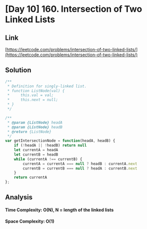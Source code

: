 # [Day 10] 160. Intersection of Two Linked Lists

<a name="yIMIP"></a>
## Link
[https://leetcode.com/problems/intersection-of-two-linked-lists/](https://leetcode.com/problems/intersection-of-two-linked-lists/)
<a name="cBD3V"></a>
## Solution
```javascript
/**
 * Definition for singly-linked list.
 * function ListNode(val) {
 *     this.val = val;
 *     this.next = null;
 * }
 */

/**
 * @param {ListNode} headA
 * @param {ListNode} headB
 * @return {ListNode}
 */
var getIntersectionNode = function(headA, headB) {
    if (!headA || !headB) return null
    let currentA = headA
    let currentB = headB
    while (currentA !== currentB) {
        currentA = currentA === null ? headB : currentA.next
        currentB = currentB === null ? headA : currentB.next
    }
    return currentA
};
```
<a name="BpMbb"></a>
## Analysis
<a name="5DDQ3"></a>
#### Time Complexity: O(N), N = length of the linked lists
<a name="tFPpp"></a>
#### Space Complexity: O(1)
